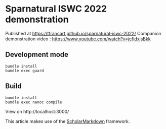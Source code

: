 # Sparnatural ISWC 2022 demonstration

Published at https://tfrancart.github.io/sparnatural-iswc-2022/
Companion demonstration video : https://www.youtube.com/watch?v=jcfldxjsBkk

## Development mode
```
bundle install
bundle exec guard
```

## Build
```
bundle install
bundle exec nanoc compile
```

View on http://localhost:3000/

This article makes use of the [ScholarMarkdown](https://github.com/rubensworks/ScholarMarkdown/) framework.

